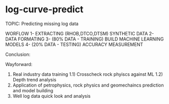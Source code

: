 # log-curve-predict

TOPIC: Predicting missing log data

WORFLOW
1- EXTRACTING (RHOB,DTCO,DTSM) SYNTHETIC DATA
2- DATA FORMATING 
3- (80% DATA - TRAINING) BUILD MACHINE LEARNING MODELS
4- (20% DATA - TESTING) ACCURACY MEASUREMENT
  
  
Conclusion:


Wayforward:
1) Real industry data training
1.1) Crosscheck rock phyiscs against ML
1.2) Depth trend analysis
2) Application of petrophysics, rock physics and geomechaincs prediction and model building
3) Well log data quick look and analysis
